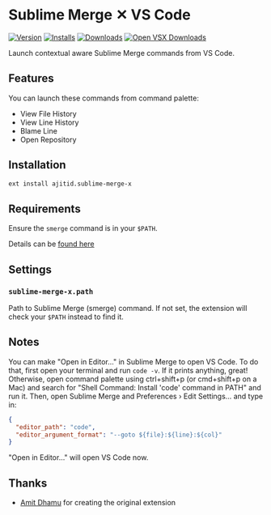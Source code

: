 # Sublime Merge ✕ VS Code

[![Version](https://img.shields.io/visual-studio-marketplace/v/ajitid.sublime-merge-x.svg?style=for-the-badge)](https://marketplace.visualstudio.com/items?itemName=ajitid.sublime-merge-x)
[![Installs](https://img.shields.io/visual-studio-marketplace/i/ajitid.sublime-merge-x.svg?style=for-the-badge)](https://marketplace.visualstudio.com/items?itemName=ajitid.sublime-merge-x)
[![Downloads](https://img.shields.io/visual-studio-marketplace/d/ajitid.sublime-merge-x.svg?style=for-the-badge)](https://marketplace.visualstudio.com/items?itemName=ajitid.sublime-merge-x)
[![Open VSX Downloads](https://img.shields.io/open-vsx/dt/ajitid/sublime-merge-x.svg?color=green&label=Open%20VSX&style=for-the-badge)](https://open-vsx.org/extension/ajitid/sublime-merge-x)

Launch contextual aware Sublime Merge commands from VS Code.

## Features

You can launch these commands from command palette:

- View File History
- View Line History
- Blame Line
- Open Repository

## Installation

```sh
ext install ajitid.sublime-merge-x
```

## Requirements

Ensure the `smerge` command is in your `$PATH`.

Details can be [found here](https://www.sublimemerge.com/docs/command_line)

## Settings

### `sublime-merge-x.path`

Path to Sublime Merge (smerge) command. If not set, the extension will check your `$PATH` instead to find it.

## Notes

You can make "Open in Editor…" in Sublime Merge to open VS Code. To do that, first open your terminal and run `code -v`. If it prints anything, great! Otherwise, open command palette using ctrl+shift+p (or cmd+shift+p on a Mac) and search for "Shell Command: Install 'code' command in PATH" and run it. Then, open Sublime Merge and Preferences › Edit Settings… and type in:

```json
{
  "editor_path": "code",
  "editor_argument_format": "--goto ${file}:${line}:${col}"
}
```

"Open in Editor…" will open VS Code now.

## Thanks

- [Amit Dhamu](https://github.com/adhamu/sublime-merge-x) for creating the original extension

